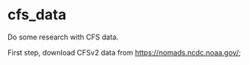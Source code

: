 # cfs_data
Do some research with CFS data.

First step, download CFSv2 data from https://nomads.ncdc.noaa.gov/;

